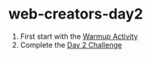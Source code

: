 # web-creators-day2

1. First start with the [Warmup Activity](./warmupActivity)
2. Complete the [Day 2 Challenge](./day2Challenge)
